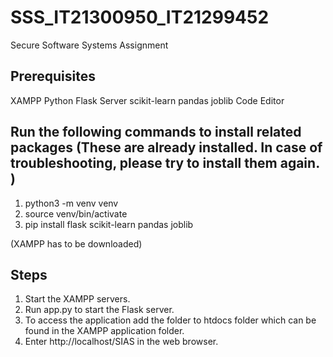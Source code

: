 # SSS_IT21300950_IT21299452
Secure Software Systems Assignment

Prerequisites
-----------------------------
XAMPP
Python Flask Server
scikit-learn 
pandas
joblib
Code Editor

Run the following commands to install related packages 
(These are already installed. In case of troubleshooting, please try to install them again. )
------------------------------------------------------------------------

1. python3 -m venv venv
2. source venv/bin/activate
3. pip install flask scikit-learn pandas joblib

(XAMPP has to be downloaded)

Steps
-----------------
1. Start the XAMPP servers.
2. Run app.py to start the Flask server.
3. To access the application add the folder to htdocs folder which can be found in the XAMPP application folder.
4. Enter http://localhost/SIAS in the web browser.



